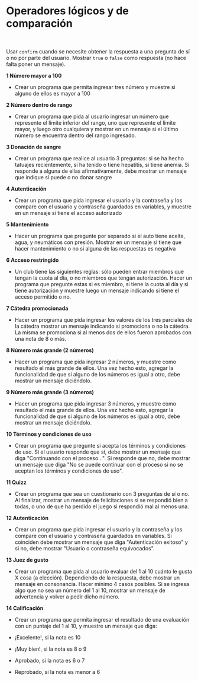 # Operadores lógicos y de comparación
<br>

Usar `confirm` cuando se necesite obtener la respuesta a una pregunta de sí o no por parte del usuario. Mostrar  `true` o `false` como respuesta (no hace falta poner un mensaje).

**1 Número mayor a 100**
- Crear un programa que permita ingresar tres número y muestre si alguno de ellos es mayor a 100

**2 Número dentro de rango**
- Crear un programa que pida al usuario ingresar un número que represente el límite inferior del rango, uno que represente el límite mayor, y luego otro cualquiera y mostrar en un mensaje  si el último número se encuentra dentro del rango ingresado.

**3 Donación de sangre**
- Crear un programa que realice al usuario 3 preguntas: si se ha hecho tatuajes recientemente, si ha tenido o tiene hepatitis, si tiene anemia. Si responde a alguna de ellas afirmativamente, debe mostrar un mensaje que indique si puede o no donar sangre

**4 Autenticación**
- Crear un programa que pida ingresar el usuario y la contraseña y los compare con el usuario y contraseña guardados en variables, y muestre en un mensaje si tiene el acceso autorizado

**5 Mantenimiento**
- Hacer un programa que pregunte por separado si el auto tiene aceite, agua, y neumáticos con presión. Mostrar en un mensaje si tiene que hacer mantenimiento o no si alguna de las respuestas es negativa

**6 Acceso restringido**
- Un club tiene las siguientes reglas: sólo pueden entrar miembros que tengan la cuota al día, o no miembros que tengan autorización. Hacer un programa que pregunte estas si es miembro, si tiene la cuota al día y si tiene autorización y muestre luego un mensaje indicando si tiene el acceso permitido o no.

**7 Cátedra promocionada**
- Hacer un programa que pida ingresar los valores de los tres parciales de la cátedra mostrar un mensaje indicando si promociona o no la cátedra. La misma se promociona si al menos dos de ellos fueron aprobados con una nota de 8 o más.

**8 Número más grande (2 números)**

- Hacer un programa que pida ingresar 2 números, y muestre como resultado el más grande de ellos. Una vez hecho esto, agregar la funcionalidad de que si alguno de los números es igual a otro, debe mostrar un mensaje diciéndolo.

**9 Número más grande (3 números)**

- Hacer un programa que pida ingresar 3 números, y muestre como resultado el más grande de ellos. Una vez hecho esto, agregar la funcionalidad de que si alguno de los números es igual a otro, debe mostrar un mensaje diciéndolo.

**10 Términos y condiciones de uso**
- Crear un programa que pregunte si acepta los términos y condiciones de uso. Si el usuario responde que sí, debe mostrar un mensaje que diga "Continuando con el proceso...". Si responde que no, debe mostrar un mensaje que diga "No se puede continuar con el proceso si no se aceptan los términos y condiciones de uso".

**11 Quizz**
- Crear un programa que sea un cuestionario con 3 preguntas de sí o no. Al finalizar, mostrar un mensaje de felicitaciones si se respondió bien a todas, o uno de que ha perdido el juego si respondió mal al menos una.

**12 Autenticación**
- Crear un programa que pida ingresar el usuario y la contraseña y los compare con el usuario y contraseña guardados en variables. Si coinciden debe mostrar un mensaje que diga "Autenticación exitoso" y si no, debe mostrar "Usuario o contraseña equivocados".

**13 Juez de gusto**
- Crear un programa que pida al usuario evaluar del 1 al 10 cuánto le gusta X cosa (a elección). Dependiendo de la respuesta, debe mostrar un mensaje en consonancia. Hacer mínimo 4 casos posibles. Si se ingresa algo que no sea un número del 1 al 10, mostrar un mensaje de advertencia y volver a pedir dicho número.

**14 Calificación**
- Crear un programa que permita ingresar el resultado de una evaluación con un puntaje del 1 al 10, y muestre un mensaje que diga:

- ¡Excelente!, si la nota es 10
- ¡Muy bien!, si la nota es 8 o 9
- Aprobado, si la nota es 6 o 7
- Reprobado, si la nota es menor a 6
